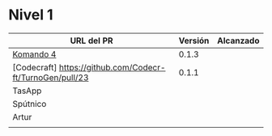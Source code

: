 # Nivel 1

| URL del PR | Versión | Alcanzado |
|------------|---------|-----------|
| [Komando 4](https://github.com/Komando4ediae/komando4Project/pull/8)  |  0.1.3       |           |
| [Codecraft] https://github.com/Codecr-ft/TurnoGen/pull/23 |   0.1.1      |           |
| TasApp     |         |           |
| Spútnico   |         |           |
| Artur      |         |           |
|            |         |           |
